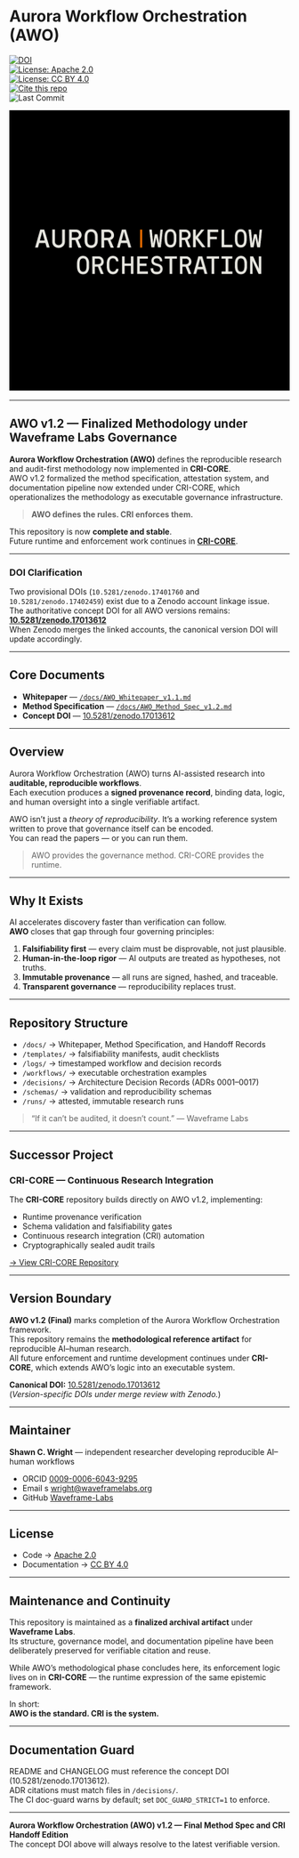 # Aurora Workflow Orchestration (AWO)

[![DOI](https://zenodo.org/badge/DOI/10.5281/zenodo.17013612.svg)](https://doi.org/10.5281/zenodo.17013612)  
[![License: Apache 2.0](https://img.shields.io/badge/License-Apache_2.0-blue.svg)](LICENSE)  
[![License: CC BY 4.0](https://img.shields.io/badge/License-CC_BY_4.0-lightgrey.svg)](LICENSE-CC-BY-4.0.md)  
[![Cite this repo](https://img.shields.io/badge/Cite-CITATION.cff-important.svg)](CITATION.cff)  
![Last Commit](https://img.shields.io/github/last-commit/Waveframe-Labs/Aurora-Workflow-Orchestration/main)

![AURORA WORKFLOW ORCHESTRATION](figures/awo_banner_cri.PNG)

---

## AWO v1.2 — Finalized Methodology under Waveframe Labs Governance

**Aurora Workflow Orchestration (AWO)** defines the reproducible research and audit-first methodology now implemented in **CRI-CORE**.  
AWO v1.2 formalized the method specification, attestation system, and documentation pipeline now extended under CRI-CORE, which operationalizes the methodology as executable governance infrastructure.

> **AWO defines the rules. CRI enforces them.**

This repository is now **complete and stable**.  
Future runtime and enforcement work continues in [**CRI-CORE**](https://github.com/Waveframe-Labs/CRI-CORE).

---

### DOI Clarification

Two provisional DOIs (`10.5281/zenodo.17401760` and `10.5281/zenodo.17402459`) exist due to a Zenodo account linkage issue.  
The authoritative concept DOI for all AWO versions remains:  
**[10.5281/zenodo.17013612](https://doi.org/10.5281/zenodo.17013612)**  
When Zenodo merges the linked accounts, the canonical version DOI will update accordingly.

---

## Core Documents

- **Whitepaper** — [`/docs/AWO_Whitepaper_v1.1.md`](docs/AWO_Whitepaper_v1.1.md)  
- **Method Specification** — [`/docs/AWO_Method_Spec_v1.2.md`](docs/AWO_Method_Spec_v1.2.md)  
- **Concept DOI** — [10.5281/zenodo.17013612](https://doi.org/10.5281/zenodo.17013612)

---

## Overview

Aurora Workflow Orchestration (AWO) turns AI-assisted research into **auditable, reproducible workflows**.  
Each execution produces a **signed provenance record**, binding data, logic, and human oversight into a single verifiable artifact.

AWO isn’t just a *theory of reproducibility*. It’s a working reference system written to prove that governance itself can be encoded.  
You can read the papers — or you can run them.

> AWO provides the governance method. CRI-CORE provides the runtime.

---

## Why It Exists

AI accelerates discovery faster than verification can follow.  
**AWO** closes that gap through four governing principles:

1. **Falsifiability first** — every claim must be disprovable, not just plausible.  
2. **Human-in-the-loop rigor** — AI outputs are treated as hypotheses, not truths.  
3. **Immutable provenance** — all runs are signed, hashed, and traceable.  
4. **Transparent governance** — reproducibility replaces trust.

---

## Repository Structure

- `/docs/` → Whitepaper, Method Specification, and Handoff Records  
- `/templates/` → falsifiability manifests, audit checklists  
- `/logs/` → timestamped workflow and decision records  
- `/workflows/` → executable orchestration examples  
- `/decisions/` → Architecture Decision Records (ADRs 0001–0017)  
- `/schemas/` → validation and reproducibility schemas  
- `/runs/` → attested, immutable research runs  

> “If it can’t be audited, it doesn’t count.” — Waveframe Labs

---

## Successor Project

### CRI-CORE — Continuous Research Integration

The **CRI-CORE** repository builds directly on AWO v1.2, implementing:

- Runtime provenance verification  
- Schema validation and falsifiability gates  
- Continuous research integration (CRI) automation  
- Cryptographically sealed audit trails  

[→ View CRI-CORE Repository](https://github.com/Waveframe-Labs/CRI-CORE)

---

## Version Boundary

**AWO v1.2 (Final)** marks completion of the Aurora Workflow Orchestration framework.  
This repository remains the **methodological reference artifact** for reproducible AI–human research.  
All future enforcement and runtime development continues under **CRI-CORE**, which extends AWO’s logic into an executable system.

**Canonical DOI:** [10.5281/zenodo.17013612](https://doi.org/10.5281/zenodo.17013612)  
(*Version-specific DOIs under merge review with Zenodo.*)

---

## Maintainer

**Shawn C. Wright** — independent researcher developing reproducible AI–human workflows  
- ORCID [0009-0006-6043-9295](https://orcid.org/0009-0006-6043-9295)  
- Email s wright@waveframelabs.org  
- GitHub [Waveframe-Labs](https://github.com/Waveframe-Labs)

---

## License

- Code → [Apache 2.0](LICENSE)  
- Documentation → [CC BY 4.0](LICENSE-CC-BY-4.0.md)

---

## Maintenance and Continuity

This repository is maintained as a **finalized archival artifact** under **Waveframe Labs**.  
Its structure, governance model, and documentation pipeline have been deliberately preserved for verifiable citation and reuse.

While AWO’s methodological phase concludes here, its enforcement logic lives on in **CRI-CORE** — the runtime expression of the same epistemic framework.

In short:  
**AWO is the standard. CRI is the system.**

---

## Documentation Guard

README and CHANGELOG must reference the concept DOI (10.5281/zenodo.17013612).  
ADR citations must match files in `/decisions/`.  
The CI doc-guard warns by default; set `DOC_GUARD_STRICT=1` to enforce.

---

**Aurora Workflow Orchestration (AWO) v1.2 — Final Method Spec and CRI Handoff Edition**  
The concept DOI above will always resolve to the latest verifiable version.
